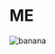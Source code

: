 # ME

![banana](https://cdn.media.amplience.net/s/hobbylobby/820175-1598-IMGSET?fmt=webp&w=736&h=736&sm=mc)
